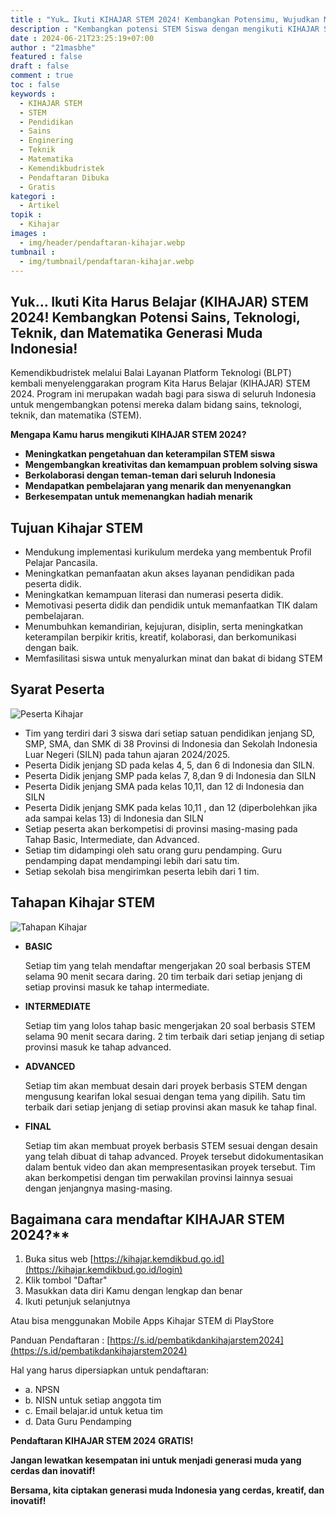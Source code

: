```yaml
---
title : "Yuk… Ikuti KIHAJAR STEM 2024! Kembangkan Potensimu, Wujudkan Mimpimu"
description : "Kembangkan potensi STEM Siswa dengan mengikuti KIHAJAR STEM 2024! Pendaftaran dibuka dari tanggal 25 Juli hingga 25 September 2024. Kunjungi situs web https://kihajar.kemdikbud.go.id/login untuk informasi lebih lanjut."
date : 2024-06-21T23:25:19+07:00
author : "21masbhe"
featured : false
draft : false
comment : true
toc : false
keywords : 
  - KIHAJAR STEM
  - STEM
  - Pendidikan
  - Sains
  - Enginering
  - Teknik
  - Matematika
  - Kemendikbudristek
  - Pendaftaran Dibuka
  - Gratis
kategori : 
  - Artikel
topik :
  - Kihajar
images : 
  - img/header/pendaftaran-kihajar.webp
tumbnail : 
  - img/tumbnail/pendaftaran-kihajar.webp
---
```


## Yuk… Ikuti Kita Harus Belajar (KIHAJAR) STEM 2024! Kembangkan Potensi Sains, Teknologi, Teknik, dan Matematika Generasi Muda Indonesia!
Kemendikbudristek melalui Balai Layanan Platform Teknologi (BLPT) kembali menyelenggarakan program Kita Harus Belajar (KIHAJAR) STEM 2024. Program ini merupakan wadah bagi para siswa di seluruh Indonesia untuk mengembangkan potensi mereka dalam bidang sains, teknologi, teknik, dan matematika (STEM).


**Mengapa Kamu harus mengikuti KIHAJAR STEM 2024?**

* **Meningkatkan pengetahuan dan keterampilan STEM siswa**
* **Mengembangkan kreativitas dan kemampuan problem solving siswa**
* **Berkolaborasi dengan teman-teman dari seluruh Indonesia**
* **Mendapatkan pembelajaran yang menarik dan menyenangkan**
* **Berkesempatan untuk memenangkan hadiah menarik**

## Tujuan Kihajar STEM 
- Mendukung implementasi kurikulum merdeka yang membentuk Profil Pelajar Pancasila.
- Meningkatkan pemanfaatan akun akses layanan pendidikan pada peserta didik.
- Meningkatkan kemampuan literasi dan numerasi peserta didik.
- Memotivasi peserta didik dan pendidik untuk memanfaatkan TIK dalam pembelajaran.
- Menumbuhkan kemandirian, kejujuran, disiplin, serta meningkatkan keterampilan berpikir kritis, kreatif, kolaborasi, dan berkomunikasi dengan baik.
- Memfasilitasi siswa untuk menyalurkan minat dan bakat di bidang STEM

## Syarat Peserta 
![Peserta Kihajar](/images/kihajar/peserta-kihajar.jpg)
- Tim yang terdiri dari 3 siswa dari setiap satuan pendidikan jenjang SD, SMP, SMA, dan SMK di 38 Provinsi di Indonesia dan Sekolah Indonesia Luar Negeri (SILN) pada tahun ajaran 2024/2025.
- Peserta Didik jenjang SD pada kelas 4, 5, dan 6 di Indonesia dan SILN.
- Peserta Didik jenjang SMP pada kelas 7, 8,dan 9 di Indonesia dan SILN
- Peserta Didik jenjang SMA pada kelas 10,11, dan 12 di Indonesia dan SILN
- Peserta Didik jenjang SMK pada kelas 10,11 , dan 12 (diperbolehkan jika ada sampai kelas 13) di Indonesia dan SILN
- Setiap peserta akan berkompetisi di provinsi masing-masing pada Tahap Basic, Intermediate, dan Advanced.
- Setiap tim didampingi oleh satu orang guru pendamping. Guru pendamping dapat mendampingi lebih dari satu tim.
- Setiap sekolah bisa mengirimkan peserta lebih dari 1 tim.

## Tahapan Kihajar STEM
![Tahapan Kihajar](/images/kihajar/tahapan-kihajar.jpg)
- **BASIC**
  
  Setiap tim yang telah mendaftar mengerjakan 20 soal berbasis STEM selama 90 menit secara daring. 20 tim terbaik dari setiap jenjang di setiap provinsi masuk ke tahap intermediate.

- **INTERMEDIATE**
  
  Setiap tim yang lolos tahap basic mengerjakan 20 soal berbasis STEM selama 90 menit secara daring. 2 tim terbaik dari setiap jenjang di setiap provinsi masuk ke tahap advanced.

- **ADVANCED**
  
  Setiap tim akan membuat desain dari proyek berbasis STEM dengan mengusung kearifan lokal sesuai dengan tema yang dipilih. Satu tim terbaik dari setiap jenjang di setiap provinsi akan masuk ke tahap final.

- **FINAL**
  
  Setiap tim akan membuat proyek berbasis STEM sesuai dengan desain yang telah dibuat di tahap advanced. Proyek tersebut didokumentasikan dalam bentuk video dan akan mempresentasikan proyek tersebut. Tim akan berkompetisi dengan tim perwakilan provinsi lainnya sesuai dengan jenjangnya masing-masing.
	

## Bagaimana cara mendaftar KIHAJAR STEM 2024?**

1. Buka situs web [https://kihajar.kemdikbud.go.id](https://kihajar.kemdikbud.go.id/login)
2. Klik tombol "Daftar"
3. Masukkan data diri Kamu dengan lengkap dan benar
4. Ikuti petunjuk selanjutnya
   
Atau bisa menggunakan Mobile Apps Kihajar STEM di PlayStore

Panduan Pendaftaran : [https://s.id/pembatikdankihajarstem2024](https://s.id/pembatikdankihajarstem2024)

Hal yang harus dipersiapkan untuk pendaftaran:
- a. NPSN
- b. NISN untuk setiap anggota tim
- c. Email belajar.id untuk ketua tim 
- d. Data Guru Pendamping

**Pendaftaran KIHAJAR STEM 2024** **GRATIS!**

**Jangan lewatkan kesempatan ini untuk menjadi generasi muda yang cerdas dan inovatif!**

**Bersama, kita ciptakan generasi muda Indonesia yang cerdas, kreatif, dan inovatif!**